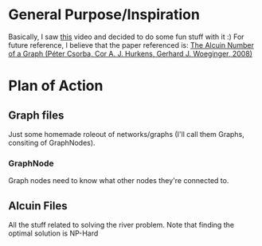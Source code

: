 General Purpose/Inspiration
===========================

Basically, I saw [this](https://www.youtube.com/watch?v=ZCVAGb1ee8A)
video and decided to do some fun stuff with it :) For future reference,
I believe that the paper referenced is: [The Alcuin Number of a Graph
(Péter Csorba, Cor A. J. Hurkens, Gerhard J. Woeginger,
2008)](https://link.springer.com/chapter/10.1007/978-3-540-87744-8_27)

Plan of Action
==============

Graph files
-----------

Just some homemade roleout of networks/graphs (I\'ll call them Graphs,
consiting of GraphNodes).

### GraphNode

Graph nodes need to know what other nodes they\'re connected to.

Alcuin Files
------------

All the stuff related to solving the river problem. Note that finding
the optimal solution is NP-Hard
